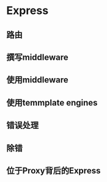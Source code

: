 # Express #
## 路由 ##
## 撰写middleware ##
## 使用middleware ##
## 使用temmplate engines ##
## 错误处理 ##
## 除错 ##
## 位于Proxy背后的Express ##